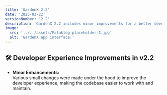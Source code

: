 ```yaml
---
title: 'GardenX 2.2'
date: '2025-03-22'
versionNumber: '2.2'
description: 'GardenX 2.2 includes minor improvements for a better developer experience.'
image:
  src: '../../assets/Falaklog-placeholder-1.jpg'
  alt: 'GardenX app interface.'
---
```


## 🛠️ Developer Experience Improvements in v2.2

- **Minor Enhancements:**  
  Various small changes were made under the hood to improve the developer experience, making the codebase easier to work with and maintain.